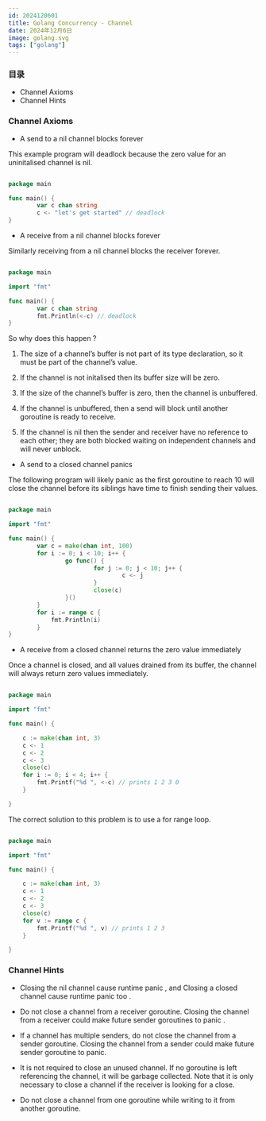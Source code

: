 ```yaml
---
id: 2024120601
title: Golang Concurrency - Channel
date: 2024年12月6日
image: golang.svg
tags: ["golang"]
---
```



### 目录

- Channel Axioms
- Channel Hints


### Channel Axioms

- A send to a nil channel blocks forever

This example program will deadlock because the zero value for an uninitalised channel is nil.

``` go 

package main

func main() {
        var c chan string
        c <- "let's get started" // deadlock
}

```

- A receive from a nil channel blocks forever

Similarly receiving from a nil channel blocks the receiver forever.

``` go 

package main

import "fmt"

func main() {
        var c chan string
        fmt.Println(<-c) // deadlock
}

```

So why does this happen ? 

1) The size of a channel’s buffer is not part of its type declaration, so it must be part of the channel’s value.

2) If the channel is not initalised then its buffer size will be zero.

3) If the size of the channel’s buffer is zero, then the channel is unbuffered.

4) If the channel is unbuffered, then a send will block until another goroutine is ready to receive.

5) If the channel is nil then the sender and receiver have no reference to each other; they are both blocked waiting on independent channels and will never unblock.


- A send to a closed channel panics

The following program will likely panic as the first goroutine to reach 10 will close the channel before its siblings have time to finish sending their values.

``` go 

package main

import "fmt"

func main() {
        var c = make(chan int, 100)
        for i := 0; i < 10; i++ {
                go func() {
                        for j := 0; j < 10; j++ {
                                c <- j
                        }
                        close(c)
                }()
        }
        for i := range c {
            fmt.Println(i)
        }
}

```


- A receive from a closed channel returns the zero value immediately

Once a channel is closed, and all values drained from its buffer, the channel will always return zero values immediately.

``` go 

package main

import "fmt"

func main() {

    c := make(chan int, 3)
    c <- 1
    c <- 2
    c <- 3
    close(c)
    for i := 0; i < 4; i++ {
        fmt.Printf("%d ", <-c) // prints 1 2 3 0
    }

}

```

The correct solution to this problem is to use a for range loop.

``` go 

package main

import "fmt"

func main() {

    c := make(chan int, 3)
    c <- 1
    c <- 2
    c <- 3
    close(c)
    for v := range c {
        fmt.Printf("%d ", v) // prints 1 2 3
    }

}

```

### Channel Hints


- Closing the nil channel cause runtime panic , and Closing a closed channel cause runtime panic too .

- Do not close a channel from a receiver goroutine. Closing the channel from a receiver could make future sender goroutines to panic .

- If a channel has multiple senders, do not close the channel from a sender goroutine. Closing the channel from a sender could make future sender goroutine to panic.

- It is not required to close an unused channel. If no goroutine is left referencing the channel, it will be garbage collected. Note that it is only necessary to close a channel if the receiver is looking for a close. 

- Do not close a channel from one goroutine while writing to it from another goroutine.